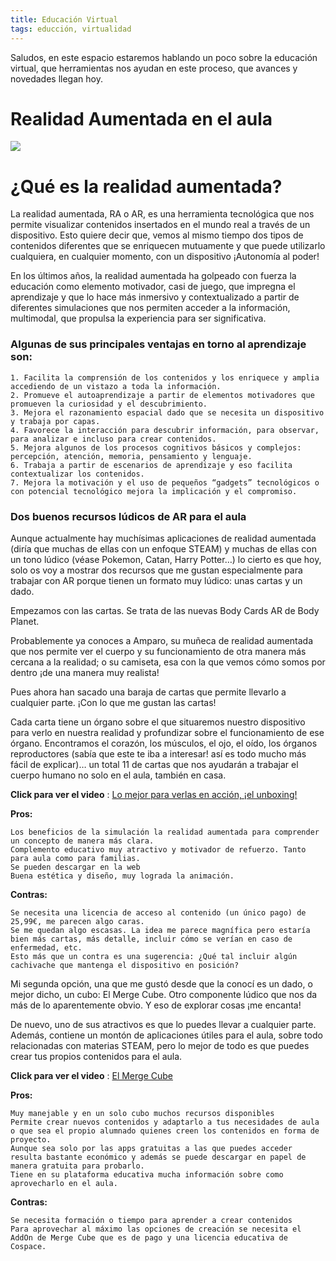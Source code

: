 ```yaml
---
title: Educación Virtual
tags: educción, virtualidad
---
```


Saludos, en este espacio estaremos hablando un poco sobre la educación virtual, que herramientas nos ayudan en este proceso, que avances y novedades llegan hoy.

# Realidad Aumentada en el aula
![](https://images.unsplash.com/photo-1587573089734-09cb69c0f2b4?ixid=MnwxMjA3fDB8MHxwaG90by1wYWdlfHx8fGVufDB8fHx8&ixlib=rb-1.2.1&auto=format&fit=crop&w=725&q=80)

# ¿Qué es la realidad aumentada?

La realidad aumentada, RA o AR, es una herramienta tecnológica que nos permite visualizar contenidos insertados en el mundo real a través de un dispositivo. Esto quiere decir que, vemos al mismo tiempo dos tipos de contenidos diferentes que se enriquecen mutuamente y que puede utilizarlo cualquiera, en cualquier momento, con un dispositivo ¡Autonomía al poder!

En los últimos años, la realidad aumentada ha golpeado con fuerza la educación como elemento motivador, casi de juego, que impregna el aprendizaje y que lo hace más inmersivo y contextualizado a partir de diferentes simulaciones que nos permiten acceder a la información, multimodal,  que propulsa la experiencia para ser significativa.

### Algunas de sus principales ventajas en torno al aprendizaje son:

    1. Facilita la comprensión de los contenidos y los enriquece y amplia accediendo de un vistazo a toda la información.
    2. Promueve el autoaprendizaje a partir de elementos motivadores que promueven la curiosidad y el descubrimiento.
    3. Mejora el razonamiento espacial dado que se necesita un dispositivo y trabaja por capas.
    4. Favorece la interacción para descubrir información, para observar, para analizar e incluso para crear contenidos.
    5. Mejora algunos de los procesos cognitivos básicos y complejos: percepción, atención, memoria, pensamiento y lenguaje.
    6. Trabaja a partir de escenarios de aprendizaje y eso facilita contextualizar los contenidos.
    7. Mejora la motivación y el uso de pequeños “gadgets” tecnológicos o con potencial tecnológico mejora la implicación y el compromiso.

### Dos buenos recursos lúdicos de AR para el aula

Aunque actualmente hay muchísimas aplicaciones de realidad aumentada (diría que muchas de ellas con un enfoque STEAM) y muchas de ellas con un tono lúdico (véase Pokemon, Catan, Harry Potter…) lo cierto es que hoy, solo os voy a mostrar dos recursos que me gustan especialmente para trabajar con AR porque tienen un formato muy lúdico: unas cartas y un dado.

Empezamos con las cartas. Se trata de las nuevas Body Cards AR de Body Planet.

Probablemente ya conoces a Amparo, su muñeca de realidad aumentada que nos permite ver el cuerpo y su funcionamiento de otra manera más cercana a la realidad; o su camiseta, esa con la que vemos cómo somos por dentro ¡de una manera muy realista!

Pues ahora han sacado una baraja de cartas que permite llevarlo a cualquier parte. ¡Con lo que me gustan las cartas!

Cada carta tiene un órgano sobre el que situaremos nuestro dispositivo para verlo en nuestra realidad y profundizar sobre el funcionamiento de ese órgano. Encontramos el corazón, los músculos, el ojo, el oído, los órganos reproductores (sabía que este te iba a interesar! así es todo mucho más fácil de explicar)…  un total 11 de cartas que nos ayudarán a trabajar el cuerpo humano no solo en el aula, también en casa.


**Click para ver el video** : [Lo mejor para verlas en acción, ¡el unboxing!](https://youtu.be/v7PphiqfLGg) 

**Pros:**

    Los beneficios de la simulación la realidad aumentada para comprender un concepto de manera más clara.
    Complemento educativo muy atractivo y motivador de refuerzo. Tanto para aula como para familias.
    Se pueden descargar en la web
    Buena estética y diseño, muy lograda la animación.

**Contras:**

    Se necesita una licencia de acceso al contenido (un único pago) de 25,99€, me parecen algo caras.
    Se me quedan algo escasas. La idea me parece magnífica pero estaría bien más cartas, más detalle, incluir cómo se verían en caso de enfermedad, etc.
    Esto más que un contra es una sugerencia: ¿Qué tal incluir algún cachivache que mantenga el dispositivo en posición?

 

Mi segunda opción, una que me gustó desde que la conocí es un dado, o mejor dicho, un cubo: El Merge Cube. Otro componente lúdico que nos da más de lo aparentemente obvio. Y eso de explorar cosas ¡me encanta!

De nuevo, uno de sus atractivos es que lo puedes llevar a cualquier parte. Además, contiene un montón de aplicaciones útiles para el aula, sobre todo relacionadas con materias STEAM, pero lo mejor de todo es que puedes crear tus propios contenidos para el aula.

**Click para ver el video** : [El Merge Cube](https://youtu.be/HdEG8VUNVfA) 

**Pros:**

    Muy manejable y en un solo cubo muchos recursos disponibles
    Permite crear nuevos contenidos y adaptarlo a tus necesidades de aula o que sea el propio alumnado quienes creen los contenidos en forma de proyecto.
    Aunque sea solo por las apps gratuitas a las que puedes acceder resulta bastante económico y además se puede descargar en papel de manera gratuita para probarlo.
    Tiene en su plataforma educativa mucha información sobre como aprovecharlo en el aula.

**Contras:**

    Se necesita formación o tiempo para aprender a crear contenidos
    Para aprovechar al máximo las opciones de creación se necesita el AddOn de Merge Cube que es de pago y una licencia educativa de Cospace.
